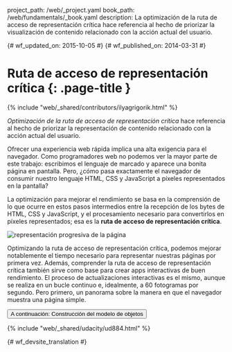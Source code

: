 project_path: /web/_project.yaml
book_path: /web/fundamentals/_book.yaml
description: La optimización de la ruta de acceso de representación crítica hace referencia al hecho de priorizar la visualización de contenido relacionado con la acción actual del usuario.

{# wf_updated_on: 2015-10-05 #}
{# wf_published_on: 2014-03-31 #}

# Ruta de acceso de representación crítica {: .page-title }

{% include "web/_shared/contributors/ilyagrigorik.html" %}


_Optimización de la ruta de acceso de representación crítica_ hace referencia al hecho de priorizar la representación de
contenido relacionado con la acción actual del usuario.

Ofrecer una experiencia web rápida implica una alta exigencia para el navegador. Como programadores web
no podemos ver la mayor parte de este trabajo: escribimos el lenguaje de marcado y
aparece una bonita página en pantalla. Pero, ¿cómo pasa exactamente el navegador de
consumir nuestro lenguaje HTML, CSS y JavaScript a píxeles representados en la pantalla?

La optimización para mejorar el rendimiento se basa en la comprensión de lo que ocurre en estos
pasos intermedios entre la recepción de los bytes de HTML, CSS y JavaScript, y
el procesamiento necesario para convertirlos en píxeles representados; esa es
la **ruta de acceso de representación crítica**.

<img src="images/progressive-rendering.png"  alt="representación progresiva de la página">

Optimizando la ruta de acceso de representación crítica, podemos mejorar notablemente el
tiempo necesario para representar nuestras páginas por primera vez. Además, comprender la ruta de acceso
de representación crítica también sirve como base para crear apps interactivas
de buen rendimiento. El proceso de actualizaciones interactivas es el mismo, aunque se realiza en un bucle continuo e, idealmente, a 60 fotogramas por segundo. Pero primero, un panorama sobre la manera en que el navegador muestra una página simple.

<a href="constructing-the-object-model" class="gc-analytics-event"
    data-category="CRP" data-label="Next / Constructing the Object Model">
  <button>A continuación: Construcción del modelo de objetos</button>
</a>

{% include "web/_shared/udacity/ud884.html" %}


{# wf_devsite_translation #}
